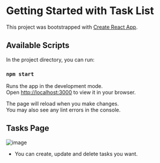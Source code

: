 # Getting Started with Task List

This project was bootstrapped with [Create React App](https://github.com/facebook/create-react-app).

## Available Scripts

In the project directory, you can run:

### `npm start`

Runs the app in the development mode.\
Open [http://localhost:3000](http://localhost:3000) to view it in your browser.

The page will reload when you make changes.\
You may also see any lint errors in the console.

## Tasks Page

![image](https://github.com/PADRAOGABRIEL/Lista-de-Tarefas/assets/95319407/f2696b46-5c0a-4965-847b-9e3d10979d47)

- You can create, update and delete tasks you want.
